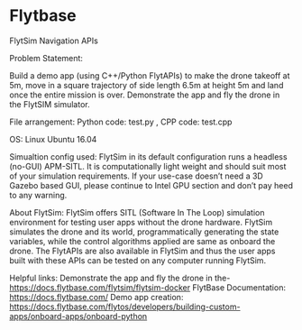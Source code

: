 # Flytbase
FlytSim Navigation APIs

Problem Statement:

Build a demo app (using C++/Python FlytAPIs) to make the drone takeoff at 5m, move in a square trajectory of side length 6.5m at height 5m and land once the entire mission is over. Demonstrate the app and fly the drone in the FlytSIM simulator.

File arrangement: Python code: test.py , CPP code: test.cpp

OS: Linux Ubuntu 16.04 

Simualtion config used: FlytSim in its default configuration runs a headless (no-GUI) APM-SITL. It is computationally light weight and should suit most of your simulation requirements. If your use-case doesn’t need a 3D Gazebo based GUI, please continue to Intel GPU section and don’t pay heed to any warning.

About FlytSim: FlytSim offers SITL (Software In The Loop) simulation environment for testing user apps without the drone hardware. FlytSim simulates the drone and its world, programmatically generating the state variables, while the control algorithms applied are same as onboard the drone. The FlytAPIs are also available in FlytSim and thus the user apps built with these APIs can be tested on any computer running FlytSim.

Helpful links:
Demonstrate the app and fly the drone in the- https://docs.flytbase.com/flytsim/flytsim-docker
FlytBase Documentation: https://docs.flytbase.com/
Demo app creation: https://docs.flytbase.com/flytos/developers/building-custom-apps/onboard-apps/onboard-python
